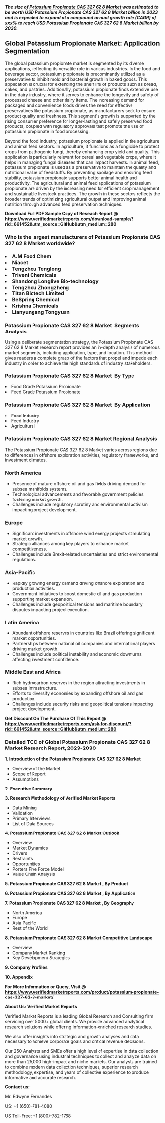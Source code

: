<p><em><strong>The size of <a href="https://www.verifiedmarketreports.com/download-sample/?rid=661452&utm_source=GitHub&utm_medium=280" target="_blank">Potassium Propionate CAS 327 62 8 Market </a> was estimated to be worth USD Potassium Propionate CAS 327 62 8 Market billion in 2023 and is expected to expand at a compound annual growth rate (CAGR) of xxx% to reach USD Potassium Propionate CAS 327 62 8 Market billion by 2030.</strong></em><br /><h2>Global Potassium Propionate Market: Application Segmentation</h2><p>The global potassium propionate market is segmented by its diverse applications, reflecting its versatile role in various industries. In the food and beverage sector, potassium propionate is predominantly utilized as a preservative to inhibit mold and bacterial growth in baked goods. This application is crucial for extending the shelf life of products such as bread, cakes, and pastries. Additionally, potassium propionate finds extensive use in the dairy industry, where it serves to enhance the longevity and safety of processed cheese and other dairy items. The increasing demand for packaged and convenience foods drives the need for effective preservatives like potassium propionate, as manufacturers seek to ensure product quality and freshness. This segment's growth is supported by the rising consumer preference for longer-lasting and safely preserved food products, coupled with regulatory approvals that promote the use of potassium propionate in food processing.</p><p>Beyond the food industry, potassium propionate is applied in the agriculture and animal feed sectors. In agriculture, it functions as a fungicide to protect crops from pathogenic fungi, thereby enhancing crop yield and quality. This application is particularly relevant for cereal and vegetable crops, where it helps in managing fungal diseases that can impact harvests. In animal feed, potassium propionate is used as a preservative to maintain the quality and nutritional value of feedstuffs. By preventing spoilage and ensuring feed stability, potassium propionate supports better animal health and productivity. The agricultural and animal feed applications of potassium propionate are driven by the increasing need for efficient crop management and sustainable livestock practices. The growth in these sectors reflects the broader trends of optimizing agricultural output and improving animal nutrition through advanced feed preservation techniques.</p></p><p id="" class=""><strong>Download Full PDF Sample Copy of Reseach Report @ <a target="">https://www.verifiedmarketreports.com/download-sample/?rid=661452&utm_source=GitHub&utm_medium=280</a></strong></p><h3 id="" class="">Who is the largest manufacturers of&nbsp;Potassium Propionate CAS 327 62 8 Market worldwide?</h3><h3 class=""></Li><Li>A.M Food Chem</Li><Li> Niacet</Li><Li> Tengzhou Tenglong</Li><Li> Triveni Chemicals</Li><Li> Shandong Longlive Bio-technology</Li><Li> Tengzhou Zhongzheng</Li><Li> Titan Biotech Limited</Li><Li> BeSpring Chemical</Li><Li> Krishna Chemicals</Li><Li> Lianyungang Tongyuan</h3><h3 id="" class="">Potassium Propionate CAS 327 62 8 Market &nbsp;Segments Analysis</h3><p id="" class="">Using a deliberate segmentation strategy, the Potassium Propionate CAS 327 62 8 Market research report provides an in-depth analysis of numerous market segments, including application, type, and location. This method gives readers a complete grasp of the factors that propel and impede each industry in order to achieve the high standards of industry stakeholders.</p><h3 id="" class="">Potassium Propionate CAS 327 62 8 Market &nbsp;By Type</h3><p></Li><Li>Food Grade Potassium Propionate</Li><Li> Feed Grade Potassium Propionate</p><h3 id="" class="">Potassium Propionate CAS 327 62 8 Market &nbsp;By Application</h3><p class=""></Li><Li>Food Industry</Li><Li> Feed Industry</Li><Li> Agricultural</p><h3 id="" class="">Potassium Propionate CAS 327 62 8 Market Regional Analysis</h3><p id="" class="">The Potassium Propionate CAS 327 62 8 Market varies across regions due to differences in offshore exploration activities, regulatory frameworks, and investment climates.</p><h3 id="" class="">North America</h3><ul><li>Presence of mature offshore oil and gas fields driving demand for subsea manifolds systems.</li><li>Technological advancements and favorable government policies fostering market growth.</li><li>Challenges include regulatory scrutiny and environmental activism impacting project development.</li></ul><h3 id="" class="">Europe</h3><ul><li>Significant investments in offshore wind energy projects stimulating market growth.</li><li>Strategic alliances among key players to enhance market competitiveness.</li><li>Challenges include Brexit-related uncertainties and strict environmental regulations.</li></ul><h3 id="" class="">Asia-Pacific</h3><ul><li>Rapidly growing energy demand driving offshore exploration and production activities.</li><li>Government initiatives to boost domestic oil and gas production supporting market expansion.</li><li>Challenges include geopolitical tensions and maritime boundary disputes impacting project execution.</li></ul><h3 id="" class="">Latin America</h3><ul><li>Abundant offshore reserves in countries like Brazil offering significant market opportunities.</li><li>Partnerships between national oil companies and international players driving market growth.</li><li>Challenges include political instability and economic downturns affecting investment confidence.</li></ul><h3 id="" class="">Middle East and Africa</h3><ul><li>Rich hydrocarbon reserves in the region attracting investments in subsea infrastructure.</li><li>Efforts to diversify economies by expanding offshore oil and gas production.</li><li>Challenges include security risks and geopolitical tensions impacting project development.</li></ul><p id="" class=""><strong>Get Discount On The Purchase Of This Report @ <a href="https://www.verifiedmarketreports.com/ask-for-discount/?rid=661452&utm_source=GitHub&utm_medium=280" target="_blank">https://www.verifiedmarketreports.com/ask-for-discount/?rid=661452&utm_source=GitHub&utm_medium=280</a></strong></p><h3 id="" class="">Detailed TOC of Global Potassium Propionate CAS 327 62 8 Market Research Report, 2023-2030</h3><p id="" class=""><strong>1. Introduction of the Potassium Propionate CAS 327 62 8 Market </strong></p><ul><li>Overview of the Market</li><li>Scope of Report</li><li>Assumptions</li></ul><p id="" class=""><strong>2. Executive Summary</strong></p><p id="" class=""><strong>3. Research Methodology of Verified Market Reports</strong></p><ul><li>Data Mining</li><li>Validation</li><li>Primary Interviews</li><li>List of Data Sources</li></ul><p id="" class=""><strong>4. Potassium Propionate CAS 327 62 8 Market Outlook</strong></p><ul><li>Overview</li><li>Market Dynamics</li><li>Drivers</li><li>Restraints</li><li>Opportunities</li><li>Porters Five Force Model</li><li>Value Chain Analysis</li></ul><p id="" class=""><strong>5. Potassium Propionate CAS 327 62 8 Market , By Product</strong></p><p id="" class=""><strong>6. Potassium Propionate CAS 327 62 8 Market , By Application</strong></p><p id="" class=""><strong>7. Potassium Propionate CAS 327 62 8 Market , By Geography</strong></p><ul><li>North America</li><li>Europe</li><li>Asia Pacific</li><li>Rest of the World</li></ul><p id="" class=""><strong>8. Potassium Propionate CAS 327 62 8 Market Competitive Landscape</strong></p><ul><li>Overview</li><li>Company Market Ranking</li><li>Key Development Strategies</li></ul><p id="" class=""><strong>9. Company Profiles</strong></p><p id="" class=""><strong>10. Appendix</strong></p><p id="" class=""><strong>For More Information or Query, Visit @ <a href="https://www.verifiedmarketreports.com/product/potassium-propionate-cas-327-62-8-market/" target="_blank">https://www.verifiedmarketreports.com/product/potassium-propionate-cas-327-62-8-market/</a></strong></p><p id="" class=""><strong>About Us: Verified Market Reports</strong></p><p id="" class="">Verified Market Reports is a leading Global Research and Consulting firm servicing over 5000+ global clients. We provide advanced analytical research solutions while offering information-enriched research studies.</p><p id="" class="">We also offer insights into strategic and growth analyses and data necessary to achieve corporate goals and critical revenue decisions.</p><p id="" class="">Our 250 Analysts and SMEs offer a high level of expertise in data collection and governance using industrial techniques to collect and analyze data on more than 25,000 high-impact and niche markets. Our analysts are trained to combine modern data collection techniques, superior research methodology, expertise, and years of collective experience to produce informative and accurate research.</p><p id="" class=""><strong>Contact us:</strong></p><p id="" class="">Mr. Edwyne Fernandes</p><p id="" class="">US: +1 (650)-781-4080</p><p id="" class="">US Toll-Free: +1 (800)-782-1768</p>
